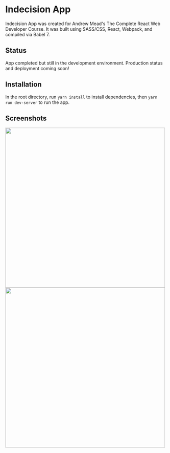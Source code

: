 # Indecision App

Indecision App was created for Andrew Mead's The Complete React Web Developer Course. It was built using SASS/CSS, React, Webpack, and compiled via Babel 7.

## Status

App completed but still in the development environment. Production status and deployment coming soon!

## Installation

In the root directory, run `yarn install` to install dependencies, then `yarn run dev-server` to run the app.

## Screenshots

<img src="https://raw.githubusercontent.com/julienshim/indecision-app/master/public/images/screenshot-add.png" width="500">

<img src="https://raw.githubusercontent.com/julienshim/indecision-app/master/public/images/screenshot-decision.png" width="500">
